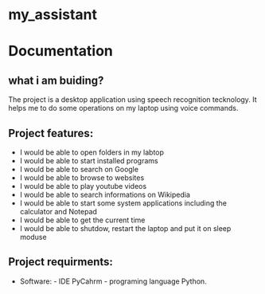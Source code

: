 # my_assistant
# Documentation
## what i am buiding?
The project is a desktop application using speech recognition tecknology. It helps me to do some operations on my laptop using 
voice commands.

## Project features:
- I would be able to open folders in my labtop
- I would be able to start installed programs
- I would be able to search on Google
- I would be able to browse to websites
- I would be able to play youtube videos
- I would be able to search informations on Wikipedia
- I would be able to start some system applications including the calculator and Notepad
- I would be able to get the current time
- I would be able to shutdow, restart the laptop and put it on sleep moduse

## Project requirments:
- Software:
          - IDE PyCahrm
          - programing language Python.

